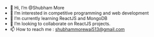 - 👋 Hi, I’m @Shubham More
- 👀 I’m interested in competitive programming and web development
- 🌱 I’m currently learning ReactJS and MongoDB
- 💞️ I’m looking to collaborate on ReactJS projects.
- 📫 How to reach me : shubhammorewai513@gmail.com

<!---
Shubham513/Shubham513 is a ✨ special ✨ repository because its `README.md` (this file) appears on your GitHub profile.
You can click the Preview link to take a look at your changes.
--->
